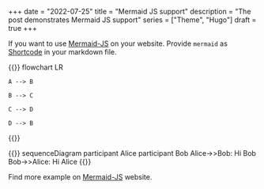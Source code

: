 +++
date = "2022-07-25"
title = "Mermaid JS support"
description = "The post demonstrates Mermaid JS support"
series = ["Theme", "Hugo"]
draft = true
+++

If you want to use [Mermaid-JS](https://mermaid-js.github.io/mermaid/#/) on your website.
Provide `mermaid` as [Shortcode](https://gohugo.io/content-management/shortcodes/#readout) in your markdown file.

{{<mermaid>}}
flowchart LR

    A --> B

    B --> C

    C --> D

    D --> B

{{</mermaid>}}

{{<mermaid>}}
sequenceDiagram
participant Alice
participant Bob
Alice->>Bob: Hi Bob
Bob->>Alice: Hi Alice
{{</mermaid>}}

Find more example on [Mermaid-JS](https://mermaid-js.github.io/mermaid/#/) website.
